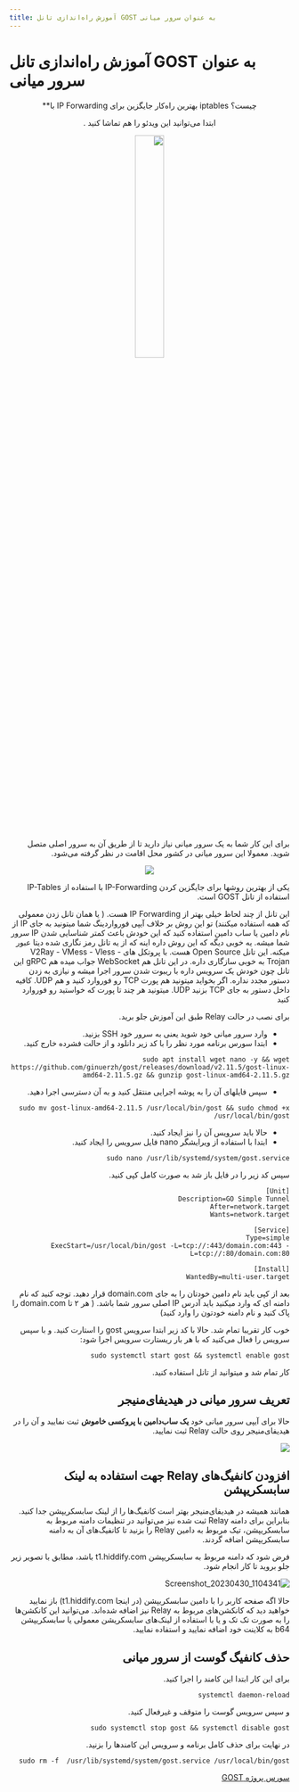 ```yaml
---
title: آموزش راه‌اندازی تانل GOST به عنوان سرور میانی
---
```


# آموزش راه‌اندازی تانل GOST به عنوان سرور میانی
<div align=center dir="rtl" markdown="1">

چیست؟  iptables بهترین راه‌کار جایگزین برای IP Forwarding با**




ابتدا می‌توانید این ویدئو را هم تماشا کنید .

<a href="https://youtu.be/T3yfTqqQqJQ" > <img width="32%" src="https://user-images.githubusercontent.com/125398461/235361265-c8f5c2ab-1ccd-46d2-b2b2-112d4fe106dd.png" /></a>

</div>


<div dir="rtl" markdown="1">

برای این کار شما به یک سرور میانی نیاز دارید تا از طریق آن به سرور اصلی متصل شوید. معمولا این سرور میانی در کشور محل اقامت در نظر گرفته می‌شود.

<div align=center dir="rtl" markdown="1">
 
<img src="https://user-images.githubusercontent.com/125398461/235339506-bdd76cec-0378-4942-8352-ebebeb006231.png">
</div>










یکی از بهترین روشها برای جایگزین کردن IP-Forwarding با استفاده از IP-Tables استفاده از تانل GOST است. 

این تانل از چند لحاظ خیلی بهتر از IP Forwarding هست. ( یا همان تانل زدن معمولی که همه استفاده میکنند)
تو این روش بر خلاف آیپی فورواردینگ شما میتونید به جای IP از نام دامین یا ساب دامین استفاده کنید که این خودش باعث کمتر شناسایی شدن IP سرور شما میشه.
یه خوبی دیگه که این روش داره اینه که از یه تانل رمز نگاری شده دیتا عبور میکنه.
این تانل Open Source هست. 
با پروتکل های V2Ray - VMess - Vless - Trojan به خوبی سازگاری داره.
در این تانل هم WebSocket جواب میده هم gRPC
این تانل چون خودش یک سرویس داره با ریبوت شدن سرور اجرا میشه و نیازی به زدن دستور مجدد نداره.
اگر بخواید میتونید هم پورت TCP رو فوروارد کنید و هم UDP. کافیه داخل دستور به جای TCP بزنید UDP.
میتونید هر چند تا پورت که خواستید رو فوروارد کنید

برای نصب در حالت Relay طبق این آموزش جلو برید.

- وارد سرور میانی خود شوید یعنی به سرور خود SSH بزنید.
- ابتدا سورس برنامه مورد نظر را با کد زیر دانلود و از حالت فشرده خارج کنید. 

```
sudo apt install wget nano -y && wget https://github.com/ginuerzh/gost/releases/download/v2.11.5/gost-linux-amd64-2.11.5.gz && gunzip gost-linux-amd64-2.11.5.gz

```

- سپس فایلهای آن را به پوشه اجرایی منتقل کنید و به آن دسترسی اجرا دهید. 

```
sudo mv gost-linux-amd64-2.11.5 /usr/local/bin/gost && sudo chmod +x /usr/local/bin/gost
```

- حالا باید سرویس آن را نیز ایجاد کنید.
- ابتدا با استفاده از ویرایشگر nano فایل سرویس را ایجاد کنید.

```
sudo nano /usr/lib/systemd/system/gost.service
```

سپس کد زیر را در فایل باز شد به صورت کامل کپی کنید. 

```
[Unit]
Description=GO Simple Tunnel
After=network.target
Wants=network.target

[Service]
Type=simple
ExecStart=/usr/local/bin/gost -L=tcp://:443/domain.com:443 -L=tcp://:80/domain.com:80

[Install]
WantedBy=multi-user.target
```

بعد از کپی باید نام دامین خودتان را به جای domain.com قرار دهید. توجه کنید که نام دامنه ای که وارد میکنید باید آدرس IP اصلی سرور شما باشد.  ( هر ۲ تا domain.com را پاک کنید و نام دامنه خودتون را وارد کنید)

خوب کار تقریبا تمام شد.
حالا با کد زیر ابتدا سرویس gost را استارت کنید. و با سپس سرویس را فعال می‌کنید که با هر بار ریستارت سرویس اجرا شود:

```
sudo systemctl start gost && systemctl enable gost
```

کار تمام شد و میتوانید از تانل استفاده کنید.

## تعریف سرور میانی در هیدیفای‌منیجر
حالا برای آیپی سرور میانی خود **یک ساب‌دامین با پروکسی خاموش** ثبت نمایید و آن را در هیدیفای‌منیجر روی حالت Relay ثبت نمایید.

 
![](https://user-images.githubusercontent.com/125398461/235341283-97c026b7-1d70-4362-8950-1e5c1b79d508.png)

## افزودن کانفیگ‌های Relay جهت استفاده به لینک سابسکریپشن
همانند همیشه در هیدیفای‌منیجر بهتر است کانفیگ‌ها را از لینک سابسکریپشن جدا کنید. بنابراین برای دامنه Relay ثبت شده نیز می‌توانید در تنظیمات دامنه مربوط به سابسکریپشن، تیک مربوط به دامین Relay را بزنید تا کانفیگ‌های آن به دامنه سابسکریپشن اضافه گردند.

فرض شود که دامنه مربوط به سابسکریپشن t1.hiddify.com باشد، مطابق با تصویر زیر جلو بروید تا کار انجام شود.

![Screenshot_20230430_1104341](https://user-images.githubusercontent.com/125398461/235342038-cfda2574-2444-4414-843d-2ed507537d1d.png)


حالا اگه صفحه کاربر را با دامین سابسکریپشن (در اینجا t1.hiddify.com) باز نمایید خواهید دید که کانکشن‌های مربوط به Relay نیز اضافه شده‌اند. می‌توانید این کانکشن‌ها را به صورت تک تک و یا با استفاده از لینک‌های سابسکریشن معمولی یا سابسکریپشن b64 به کلاینت خود اضافه نمایید و استفاده نمایید.



## حذف کانفیگ گوست از سرور میانی

برای این کار ابتدا این کامند را اجرا کنید.

```
systemctl daemon-reload
```
و سپس سرویس گوست را متوقف و غیرفعال کنید.
```
sudo systemctl stop gost && systemctl disable gost
```
در نهایت برای حذف کامل برنامه و سرویس این کامندها را بزنید.

```
sudo rm -f  /usr/lib/systemd/system/gost.service /usr/local/bin/gost
```
[سورس پروژه GOST](https://github.com/ginuerzh/gost)
